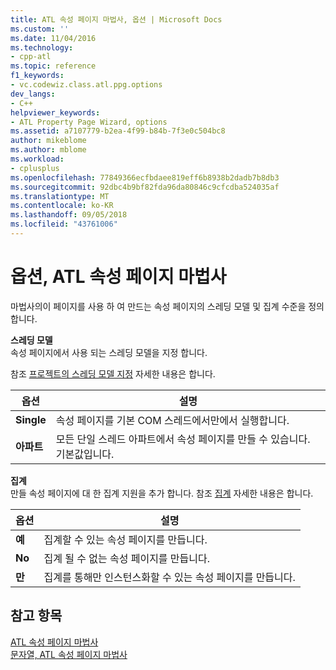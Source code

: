 ```yaml
---
title: ATL 속성 페이지 마법사, 옵션 | Microsoft Docs
ms.custom: ''
ms.date: 11/04/2016
ms.technology:
- cpp-atl
ms.topic: reference
f1_keywords:
- vc.codewiz.class.atl.ppg.options
dev_langs:
- C++
helpviewer_keywords:
- ATL Property Page Wizard, options
ms.assetid: a7107779-b2ea-4f99-b84b-7f3e0c504bc8
author: mikeblome
ms.author: mblome
ms.workload:
- cplusplus
ms.openlocfilehash: 77849366ecfbdaee819eff6b8938b2dadb7b8db3
ms.sourcegitcommit: 92dbc4b9bf82fda96da80846c9cfcdba524035af
ms.translationtype: MT
ms.contentlocale: ko-KR
ms.lasthandoff: 09/05/2018
ms.locfileid: "43761006"
---
```

# <a name="options-atl-property-page-wizard"></a>옵션, ATL 속성 페이지 마법사

마법사의이 페이지를 사용 하 여 만드는 속성 페이지의 스레딩 모델 및 집계 수준을 정의 합니다.

**스레딩 모델**  
속성 페이지에서 사용 되는 스레딩 모델을 지정 합니다.

참조 [프로젝트의 스레딩 모델 지정](../../atl/specifying-the-threading-model-for-a-project-atl.md) 자세한 내용은 합니다.

|옵션|설명|
|------------|-----------------|
|**Single**|속성 페이지를 기본 COM 스레드에서만에서 실행합니다.|
|**아파트**|모든 단일 스레드 아파트에서 속성 페이지를 만들 수 있습니다. 기본값입니다.|

**집계**  
만들 속성 페이지에 대 한 집계 지원을 추가 합니다. 참조 [집계](../../atl/aggregation.md) 자세한 내용은 합니다.

|옵션|설명|
|------------|-----------------|
|**예**|집계할 수 있는 속성 페이지를 만듭니다.|
|**No**|집계 될 수 없는 속성 페이지를 만듭니다.|
|**만**|집계를 통해만 인스턴스화할 수 있는 속성 페이지를 만듭니다.|

## <a name="see-also"></a>참고 항목

[ATL 속성 페이지 마법사](../../atl/reference/atl-property-page-wizard.md)   
[문자열, ATL 속성 페이지 마법사](../../atl/reference/strings-atl-property-page-wizard.md)

